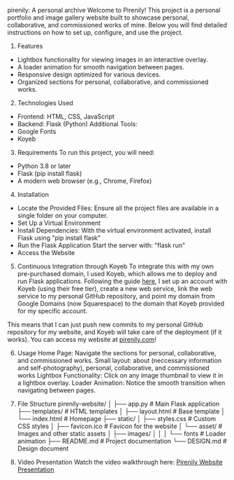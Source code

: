 pirenily: A personal archive
Welcome to Pirenily! This project is a personal portfolio and image gallery website built to showcase personal, collaborative, and commissioned works of mine. Below you will find detailed instructions on how to set up, configure, and use the project.

1. Features
- Lightbox functionality for viewing images in an interactive overlay.
- A loader animation for smooth navigation between pages.
- Responsive design optimized for various devices.
- Organized sections for personal, collaborative, and commissioned works.

2. Technologies Used
- Frontend: HTML, CSS, JavaScript
- Backend: Flask (Python)
Additional Tools:
- Google Fonts
- Koyeb

3. Requirements
To run this project, you will need:
- Python 3.8 or later
- Flask (pip install flask)
- A modern web browser (e.g., Chrome, Firefox)

4. Installation
- Locate the Provided Files: Ensure all the project files are available in a single folder on your computer.
- Set Up a Virtual Environment
- Install Dependencies:
With the virtual environment activated, install Flask using "pip install flask"
- Run the Flask Application
Start the server with: "flask run"
- Access the Website

5. Continuous Integration through Koyeb
To integrate this with my own pre-purchased domain, I used Koyeb, which allows me to deploy and run Flask applications. Following the guide [here](https://github.com/koyeb/example-flask?tab=readme-ov-file), I set up an account with Koyeb (using their free tier), create a new web service, link the web service to my personal GitHub repository, and point my domain from Google Domains (now Squarespace) to the domain that Koyeb provided for my specific account.

This means that I can just push new commits to my personal GitHub repository for my website, and Koyeb will take care of the deployment (if it works). You can access my website at [pirenily.com](pirenily.com)!

6. Usage
Home Page: Navigate the sections for personal, collaborative, and commissioned works.
Small layout: about (neccessary information and self-photography), personal, collaborative, and commissioned works
Lightbox Functionality: Click on any image thumbnail to view it in a lightbox overlay.
Loader Animation: Notice the smooth transition when navigating between pages.

7. File Structure
pirenily-website/
│
├── app.py                  # Main Flask application
├── templates/              # HTML templates
│   ├── layout.html         # Base template
│   └── index.html          # Homepage
├── static/
│   ├── styles.css          # Custom CSS styles
│   ├── favicon.ico         # Favicon for the website
│   └── asset/              # Images and other static assets
│       ├── images/
│       │
│       └── fonts           # Loader animation
├── README.md               # Project documentation
└── DESIGN.md               # Design document

8. Video Presentation
Watch the video walkthrough here: [Pirenily Website Presentation](https://youtu.be/baghG5j9mC0)
